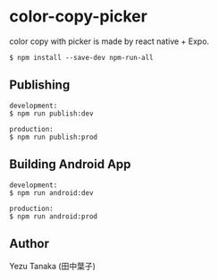 # color-copy-picker
color copy with picker is made by react native + Expo.

```
$ npm install --save-dev npm-run-all
```

## Publishing

```
development:
$ npm run publish:dev

production:
$ npm run publish:prod
```

## Building Android App

```
development:
$ npm run android:dev

production:
$ npm run android:prod
```

## Author
Yezu Tanaka (田中葉子)
